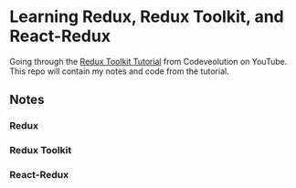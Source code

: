 # Learning Redux, Redux Toolkit, and React-Redux
Going through the [Redux Toolkit Tutorial](https://www.youtube.com/playlist?list=PLC3y8-rFHvwiaOAuTtVXittwybYIorRB3) from Codeveolution on YouTube. This repo will contain my notes and code from the tutorial.

## Notes

### Redux


### Redux Toolkit


### React-Redux
